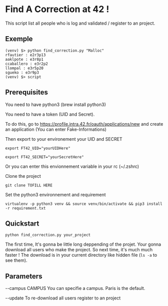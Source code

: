 # Find A Correction at 42 !

This script list all people who is log and validated / register to an project.

## Exemple

```
(venv) $> python find_correction.py "Malloc"
rfautier : e2r3p13
aaklpote : e3r8p1
ccaballero : e3r2p2
llompal : e3r5p20
sgueko : e3r9p3
(venv) $> script  
```

## Prerequisites

You need to have python3 (brew install python3)

You need to have a token (UID and Secret).

To do this, go to https://profile.intra.42.fr/oauth/applications/new and create an application (You can enter Fake-Informations)

Then export to your environement your UID and SECRET

```
export FT42_UID="yourUIDHere"
```

```
export FT42_SECRET="yourSecretHere"
```

Or you can enter this envionnement variable in your rc (~/.zshrc)

Clone the project

```
git clone TOFILL HERE
```

Set the python3 environnement and requirement

```
virtualenv -p python3 venv && source venv/bin/activate && pip3 install -r requirement.txt
```

## Quickstart

```
python find_correction.py your_project
```


The first time, It's gonna be little long deppending of the projet.
Your gonna download all users who make the project. So next time, it's much much faster !
The download is in your current directory like hidden file (`ls -a` to see them).

## Parameters

--campus CAMPUS  You can specifie a campus. Paris is the default.

--update        To re-download all users register to an project
